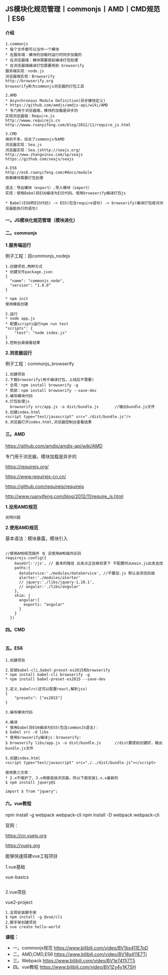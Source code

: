 ## JS模块化规范管理丨commonjs丨AMD丨CMD规范丨ES6



#### 介绍

```
1.commonjs
* 每个文件都可以当作一个模块
* 在服务端：模块的加载时运行时同步加载的
* 在浏览器端：模块需要提前编译打包处理
* 在浏览器端编译打包需要用到 browserify
服务端实现：node.js
浏览器端实现：Browserify
http://browserify.org
browserify称为commonjs浏览器的打包工具

2.AMD
* Asynchronous Module Definition(异步模块定义)
* https://github.com/amdjs/amdjs-api/wiki/AMD
* 专门用于浏览器端，模块的加载是异步的
实现浏览器端：Require.js
http://wwww.requirejs.cn
http://wwww.ruanyifeng.com/blog/2012/11/require_js.html

3.CMD
用的不多，综合了commonjs与AMD
浏览器实现：Sea.js
浏览器实现：Sea.jshttp://seajs.org/
http://www.zhangxinxu.com/sp/seajs
https://github.com/seajs/seajs

4.ES6
http://es6.ruanyifeng.com/#docs/module
依赖模块需要打包处理

语法：导出模块（export）,导入模块（import）
实现：使用Babel将ES6编译为ES5代码，使用browserify编译打包js

* Babel(ES6转ES5代码) -> ES5(包含require语句) -> browserify(编译打包成浏浏览器能执行的语句) 

```

#### 一。JS模块化规范管理（模块进化）

#### 二。commonjs

**1.服务端运行**

例子工程：目commonjs_nodejs

```
1.创建项目,两种方式
* 创建文件package.json
{
  "name": "commonjs_node",
  "version": "1.0.0"
}

* npm init
使用模版创建

2.运行
* node app.js
* 配置scripts运行npm run test
"scripts": {
	"test": "node index.js"
}
3.控制台直接看结果
```

**2.浏览器运行**

例子工程：commonjs_browserify

```
1.创建项目
2.下载browserify(用于编译打包，上线后不需要)
* 全局：npm install browserify -g
* 局部：npm install browserify --save-dev
3.编写模块代码
4.打包处理js
  browserify src/app.js -o dist/bundle.js		//输出bundle.js文件
5.创建index.html
<script type="text/javascript" src="./dist/bundle.js"/>
6.浏览器打开index.html,浏览器控制台查看结果
```

#### 三。AMD

https://github.com/amdjs/amdjs-api/wiki/AMD

专门用于浏览器，模块加载是异步的

https://requirejs.org/

https://www.requirejs-cn.cn/

https://github.com/requirejs/requirejs

http://www.ruanyifeng.com/blog/2012/11/require_js.html

**1.没用AMD规范**

```
说明问题
```

**2.使用AMD规范**

基本语法：模块暴露，模块引入

```

//使用AMD规范插件 与 没使用AMD插件区别
requirejs.config({
    baseUrl:'/js', // 基本的路径 出发点正在根目录下 不配置时从main.js出发去找
    paths:{
      dataService:'./modules/dataService', //不要加.js 默认会添加后缀
      alerter:'./modules/alerter'
      // jquery:'./libs/jquery-1.10.1',
      // angular:'./libs/angular'
    },
    shim: {
      angular:{
        exports: "angular"
      }
    }
  })
```

#### 四。CMD

```

```

#### 五。ES6

```
1.创建项目

2.安装babel-cli,babel-preset-es2015和browserify
* npm install babel-cli browserify -g
* npm install babel-preset-es2015 --save-dev

3.定义.babelrc(还可以配置react,解析jsx)
{
	"presets": ["es2015"]
}

3.编写模块代码

4.编译
* 使用babel将ES6编译为ES5(包含commonJS语法)：
$ babel src -d libs
* 使用browserify编译js：browserify:
$ browserify libs/app.js -o dist/bundle.js		//dist要提前创建好，输出bundle.js文件

5.创建index.html
<script type="text/javascript" src="./../dist/bundle.js"></script>

使用第三方库：
* 2.x不维护了，3.x用做高级浏览器，所以下面安装1.x.x最新的
$ npm install jquery@1

import $ from "jquery";
```

#### 六。vue教程

npm install -g webpack webpack-cli
npm install -D webpack webpack-cli

官网：

https://cn.vuejs.org

https://vuejs.org

能够快速搭建vue工程项目

1.vue基础

vue-basics

```

```

2.vue项目

vue2-project

```
1.全局安装脚手架
$ npm install -g @vue/cli
2.脚手架创建项目
$ vue create hello-world

```

**课程：**

* 一。commonjs规范
  https://www.bilibili.com/video/BV1bs411E7pD
* 二。AMD,CMD,ES6
  https://www.bilibili.com/video/BV18s411E7Tj
* 三。Webpack
  https://www.bilibili.com/video/BV1e7411j7T5
* 四。vue教程
  https://www.bilibili.com/video/BV1Zy4y1K7SH





